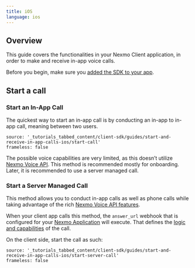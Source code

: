 ```yaml
---
title: iOS
language: ios
---
```


## Overview

This guide covers the functionalities in your Nexmo Client application, in order to make and receive in-app voice calls.

Before you begin, make sure you [added the SDK to your app](/client-sdk/setup/add-sdk-to-your-app).

## Start a call

### Start an In-App Call

The quickest way to start an in-app call is by conducting an in-app to in-app call, meaning between two users.

```tabbed_content
source: '_tutorials_tabbed_content/client-sdk/guides/start-and-receive-in-app-calls-ios/start-call'
frameless: false
```

The possible voice capabilities are very limited, as this doesn’t utilize [Nexmo Voice API](/voice/voice-api/overview). This method is recommended mostly for onboarding. Later, it is recommended to use a server managed call.

### Start a Server Managed Call

This method allows you to conduct in-app calls as well as phone calls while taking advantage of the rich [Nexmo Voice API features](/voice/voice-api/overview).

When your client app calls this method, the `answer_url` webhook that is configured for your [Nexmo Application](/concepts/guides/applications) will execute. That defines the [logic and capabilities](/voice/voice-api/ncco-reference) of the call.

On the client side, start the call as such:

```tabbed_content
source: '_tutorials_tabbed_content/client-sdk/guides/start-and-receive-in-app-calls-ios/start-server-call'
frameless: false
```
